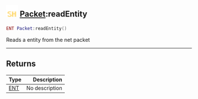 ## <img src="../../.gitbook/assets/shared.png" width="32" height="32" /> [Packet](../packet/README.md):readEntity

```lua
ENT Packet:readEntity()
```

Reads a entity from the net packet

------
## Returns

| Type   | Description |
| ------ | ----------: |
| [ENT](../ent/README.md) | No description |

